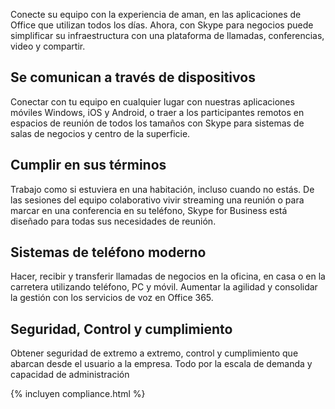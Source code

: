 
Conecte su equipo con la experiencia de aman, en las aplicaciones de Office que utilizan todos los días. Ahora, con Skype para negocios puede simplificar su infraestructura con una plataforma de llamadas, conferencias, video y compartir. 

## Se comunican a través de dispositivos
Conectar con tu equipo en cualquier lugar con nuestras aplicaciones móviles Windows, iOS y Android, o traer a los participantes remotos en espacios de reunión de todos los tamaños con Skype para sistemas de salas de negocios y centro de la superficie.

## Cumplir en sus términos
Trabajo como si estuviera en una habitación, incluso cuando no estás. De las sesiones del equipo colaborativo vivir streaming una reunión o para marcar en una conferencia en su teléfono, Skype for Business está diseñado para todas sus necesidades de reunión. 

## Sistemas de teléfono moderno
Hacer, recibir y transferir llamadas de negocios en la oficina, en casa o en la carretera utilizando teléfono, PC y móvil. Aumentar la agilidad y consolidar la gestión con los servicios de voz en Office 365. 

## Seguridad, Control y cumplimiento
Obtener seguridad de extremo a extremo, control y cumplimiento que abarcan desde el usuario a la empresa. Todo por la escala de demanda y capacidad de administración 

{% incluyen compliance.html %}
